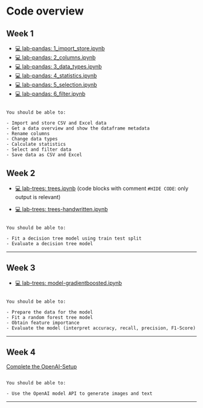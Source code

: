 # Code overview


## Week 1

- [💻 lab-pandas: 1_import_store.ipynb](https://colab.research.google.com/github/kirenz/lab-pandas/blob/main/ae/1_import_store.ipynb)
- [💻 lab-pandas: 2_columns.ipynb](https://colab.research.google.com/github/kirenz/lab-pandas/blob/main/ae/2_columns.ipynb)
- [💻 lab-pandas: 3_data_types.ipynb](https://colab.research.google.com/github/kirenz/lab-pandas/blob/main/ae/3_data_types.ipynb)
- [💻 lab-pandas: 4_statistics.ipynb](https://colab.research.google.com/github/kirenz/lab-pandas/blob/main/ae/4_statistics.ipynb)
- [💻 lab-pandas: 5_selection.ipynb](https://colab.research.google.com/github/kirenz/lab-pandas/blob/main/ae/5_selection.ipynb)
- [💻 lab-pandas: 6_filter.ipynb](https://colab.research.google.com/github/kirenz/lab-pandas/blob/main/ae/6_filter.ipynb)

```{note}

You should be able to:

- Import and store CSV and Excel data
- Get a data overview and show the dataframe metadata
- Rename columns
- Change data types
- Calculate statistics
- Select and filter data
- Save data as CSV and Excel

```

## Week 2

- [💻 lab-trees: trees.ipynb](https://colab.research.google.com/github/kirenz/lab-trees/blob/main/tutorial/trees.ipynb) (code blocks with comment `#HIDE CODE`: only output is relevant)

- [💻 lab-trees: trees-handwritten.ipynb](https://colab.research.google.com/github/kirenz/lab-trees/blob/main/tutorial/trees-handwritten.ipynb)


```{note}

You should be able to:

- Fit a decision tree model using train test split
- Evaluate a decision tree model

```


---

## Week 3

- [💻 lab-trees: model-gradientboosted.ipynb](https://colab.research.google.com/github/kirenz/lab-trees/blob/main/campaign/model-gradientboosted.ipynb)


```{note}

You should be able to:

- Prepare the data for the model
- Fit a random forest tree model 
- Obtain feature importance
- Evaluate the model (interpret accuracy, recall, precision, F1-Score)

```

---

## Week 4

[Complete the OpenAI-Setup](https://github.com/kirenz/open-ai-setup)

```{note}

You should be able to:

- Use the OpenAI model API to generate images and text

```

---